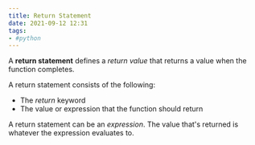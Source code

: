 ```yaml
---
title: Return Statement
date: 2021-09-12 12:31
tags:
- #python
---
```


A **return statement** defines a _return value_ that returns a value when the
function completes.

A return statement consists of the following:

* The _return_ keyword
* The value or expression that the function should return

A return statement can be an _expression_. The value that's returned is whatever
the expression evaluates to.

